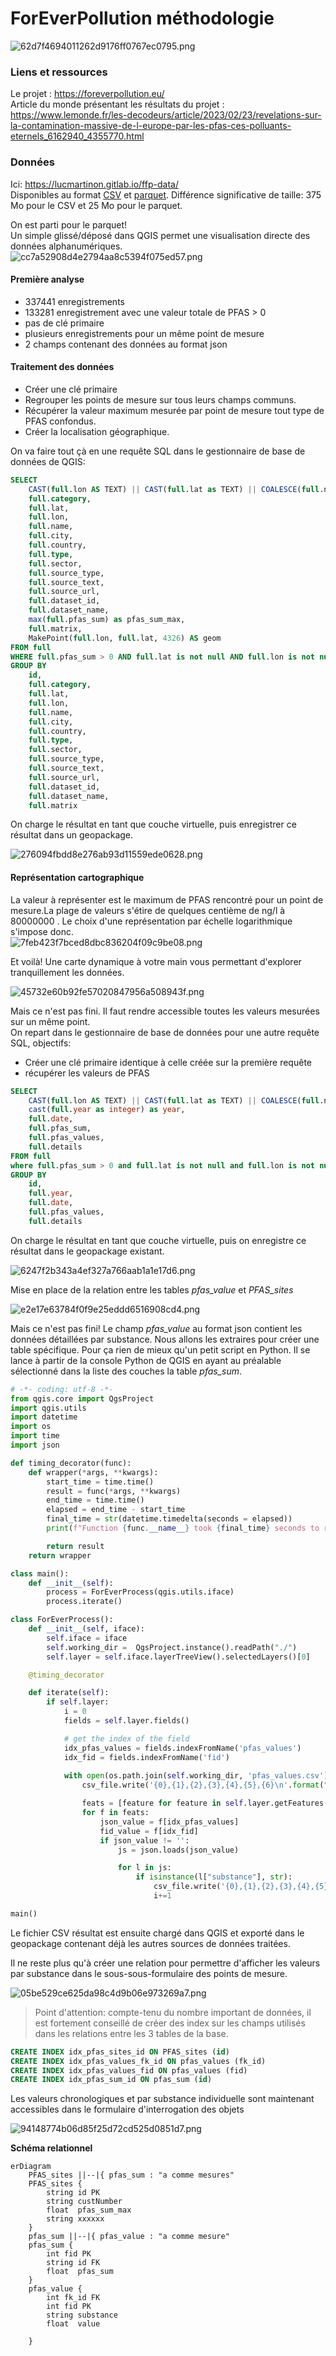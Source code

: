 
# ForEverPollution méthodologie 

![62d7f4694011262d9176ff0767ec0795.png](https://github.com/4estone/dataclimatetc/blob/main/4everpol/_resources/62d7f4694011262d9176ff0767ec0795.png)

### Liens et ressources

Le projet : https://foreverpollution.eu/  
Article du monde présentant les résultats du projet : https://www.lemonde.fr/les-decodeurs/article/2023/02/23/revelations-sur-la-contamination-massive-de-l-europe-par-les-pfas-ces-polluants-eternels_6162940_4355770.html

### Données

Ici: https://lucmartinon.gitlab.io/ffp-data/  
Disponibles au format [CSV](https://fr.wikipedia.org/wiki/Comma-separated_values) et [parquet](https://fr.wikipedia.org/wiki/Apache_Parquet). Différence significative de taille: 375 Mo pour le CSV et 25 Mo pour le parquet.

On est parti pour le parquet!  
Un simple glissé/déposé dans QGIS permet une visualisation directe des données alphanumériques.  
![cc7a52908d4e2794aa8c5394f075ed57.png](https://github.com/4estone/dataclimatetc/blob/main/4everpol/_resources/cc7a52908d4e2794aa8c5394f075ed57.png)

#### Première analyse

- 337441 enregistrements
- 133281 enregistrement avec une valeur totale de PFAS > 0
- pas de clé primaire
- plusieurs enregistrements pour un même point de mesure
- 2 champs contenant des données au format json

#### Traitement des données

- Créer une clé primaire
- Regrouper les points de mesure sur tous leurs champs communs.
- Récupérer la valeur maximum mesurée par point de mesure tout type de PFAS confondus.
- Créer la localisation géographique.

On va faire tout çà en une requête SQL dans le gestionnaire de base de données de QGIS:

```sql
SELECT 
    CAST(full.lon AS TEXT) || CAST(full.lat as TEXT) || COALESCE(full.name, '') AS id,
    full.category,
    full.lat,
    full.lon,
    full.name,
    full.city,
    full.country,
    full.type,
    full.sector,
    full.source_type,
    full.source_text,
    full.source_url,
    full.dataset_id,
    full.dataset_name,
    max(full.pfas_sum) as pfas_sum_max,
    full.matrix, 
    MakePoint(full.lon, full.lat, 4326) AS geom
FROM full 
WHERE full.pfas_sum > 0 AND full.lat is not null AND full.lon is not null
GROUP BY 
    id,
    full.category,
    full.lat,
    full.lon,
    full.name,
    full.city,
    full.country,
    full.type,
    full.sector,
    full.source_type,
    full.source_text,
    full.source_url,
    full.dataset_id,
    full.dataset_name,
    full.matrix
```

On charge le résultat en tant que couche virtuelle, puis enregistrer ce résultat dans un geopackage.

![276094fbdd8e276ab93d11559ede0628.png](https://github.com/4estone/dataclimatetc/blob/main/4everpol/_resources/276094fbdd8e276ab93d11559ede0628.png)

#### Représentation cartographique

La valeur à représenter est le maximum de PFAS rencontré pour un point de mesure.La plage de valeurs s'étire de quelques centième de ng/l à 80000000 . Le choix d'une représentation par échelle logarithmique s'impose donc.  
![7feb423f7bced8dbc836204f09c9be08.png](https://github.com/4estone/dataclimatetc/blob/main/4everpol/_resources/7feb423f7bced8dbc836204f09c9be08.png)

Et voilà! Une carte dynamique à votre main vous permettant d'explorer tranquillement les données.

![45732e60b92fe57020847956a508943f.png](https://github.com/4estone/dataclimatetc/blob/main/4everpol/_resources/45732e60b92fe57020847956a508943f.png)

Mais ce n'est pas fini. Il faut rendre accessible toutes les valeurs mesurées sur un même point.  
On repart dans le gestionnaire de base de données pour une autre requête SQL, objectifs:
- Créer une clé primaire identique à celle créée sur la première requête
- récupérer les valeurs de PFAS

```sql
SELECT 
    CAST(full.lon AS TEXT) || CAST(full.lat as TEXT) || COALESCE(full.name, '') AS id,
    cast(full.year as integer) as year, 
    full.date, 
    full.pfas_sum,
    full.pfas_values,
    full.details
FROM full 
where full.pfas_sum > 0 and full.lat is not null and full.lon is not null
GROUP BY 
    id,
    full.year, 
    full.date, 
    full.pfas_values,
    full.details
```

On charge le résultat en tant que couche virtuelle, puis on enregistre ce résultat dans le geopackage existant.

![6247f2b343a4ef327a766aab1a1e17d6.png](https://github.com/4estone/dataclimatetc/blob/main/4everpol/_resources/6247f2b343a4ef327a766aab1a1e17d6.png)

Mise en place de la relation entre les tables *pfas_value* et *PFAS_sites*

![e2e17e63784f0f9e25eddd6516908cd4.png](https://github.com/4estone/dataclimatetc/blob/main/4everpol/_resources/e2e17e63784f0f9e25eddd6516908cd4.png)

Mais ce n'est pas fini! Le champ *pfas_value* au format json contient les données détaillées par substance. Nous allons les extraires pour créer une table spécifique. Pour ça rien de mieux qu'un petit script en Python. Il se lance à partir de la console Python de QGIS en ayant au préalable sélectionné dans la liste des couches la table *pfas_sum*.

```python
# -*- coding: utf-8 -*-
from qgis.core import QgsProject
import qgis.utils
import datetime
import os
import time
import json

def timing_decorator(func):
    def wrapper(*args, **kwargs):
        start_time = time.time()
        result = func(*args, **kwargs)
        end_time = time.time()
        elapsed = end_time - start_time
        final_time = str(datetime.timedelta(seconds = elapsed))
        print(f"Function {func.__name__} took {final_time} seconds to run.")

        return result
    return wrapper

class main():
    def __init__(self):
        process = ForEverProcess(qgis.utils.iface)
        process.iterate()

class ForEverProcess():
    def __init__(self, iface):
        self.iface = iface
        self.working_dir =  QgsProject.instance().readPath("./")
        self.layer = self.iface.layerTreeView().selectedLayers()[0]

    @timing_decorator

    def iterate(self):
        if self.layer:
            i = 0
            fields = self.layer.fields()

            # get the index of the field
            idx_pfas_values = fields.indexFromName('pfas_values')
            idx_fid = fields.indexFromName('fid')
            
            with open(os.path.join(self.working_dir, 'pfas_values.csv'), 'w', encoding="utf-8") as csv_file:
                csv_file.write('{0},{1},{2},{3},{4},{5},{6}\n'.format("fk_id", "cas_id", "unit","isomer", "substance", "less_than", "value"))

                feats = [feature for feature in self.layer.getFeatures()]
                for f in feats:
                    json_value = f[idx_pfas_values]
                    fid_value = f[idx_fid]
                    if json_value != '':
                        js = json.loads(json_value)

                        for l in js:
                            if isinstance(l["substance"], str):
                                csv_file.write('{0},{1},{2},{3},{4},{5},{6}\n'.format(fid_value, l["cas_id"], l["unit"],l["isomer"], l["substance"], l["less_than"], l["value"]))
                                i+=1

main()

```

Le fichier CSV résultat est ensuite chargé dans QGIS et exporté dans le geopackage contenant déjà les autres sources de données traitées.

Il ne reste plus qu'à créer une relation pour permettre d'afficher les valeurs par substance dans le sous-sous-formulaire des points de mesure.

![05be529ce625da98c4d9b06e973269a7.png](https://github.com/4estone/dataclimatetc/blob/main/4everpol/_resources/05be529ce625da98c4d9b06e973269a7.png)

> Point d'attention: compte-tenu du nombre important de données, il est fortement conseillé de créer des index sur les champs utilisés dans les relations entre les 3 tables de la base.  
```sql
CREATE INDEX idx_pfas_sites_id ON PFAS_sites (id)
CREATE INDEX idx_pfas_values_fk_id ON pfas_values (fk_id)
CREATE INDEX idx_pfas_values_fid ON pfas_values (fid)
CREATE INDEX idx_pfas_sum_id ON pfas_sum (id)
```
Les valeurs chronologiques et par substance individuelle sont maintenant accessibles dans le formulaire d'interrogation des objets

![94148774b06d85f25d72cd525d0851d7.png](https://github.com/4estone/dataclimatetc/blob/main/4everpol/_resources/94148774b06d85f25d72cd525d0851d7.png)

**Schéma relationnel**

```mermaid
erDiagram
    PFAS_sites ||--|{ pfas_sum : "a comme mesures"
    PFAS_sites {
        string id PK
        string custNumber
        float  pfas_sum_max
        string xxxxxx
    }
    pfas_sum ||--|{ pfas_value : "a comme mesure"
    pfas_sum {
        int fid PK
        string id FK
        float  pfas_sum
    }
    pfas_value {
        int fk_id FK
        int fid PK
        string substance
        float  value

    }



```